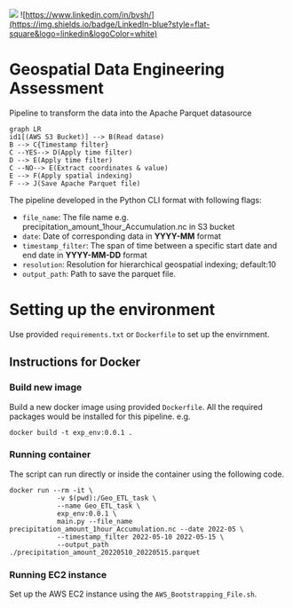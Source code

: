 ![](https://github.com/behzad89/netcdf_to_parquet/workflows/build/badge.svg)
![https://www.linkedin.com/in/bvsh/](https://img.shields.io/badge/LinkedIn-blue?style=flat-square&logo=linkedin&logoColor=white)
    
# Geospatial Data Engineering Assessment

Pipeline to transform the data into the Apache Parquet datasource

```mermaid
graph LR
id1[(AWS S3 Bucket)] --> B(Read datase)
B --> C{Timestamp filter}
C --YES--> D(Apply time filter)
D --> E(Apply time filter)
C --NO--> E(Extract coordinates & value)
E --> F(Apply spatial indexing)
F --> J(Save Apache Parquet file)
```

The pipeline developed in the Python CLI format with following flags:

 - `file_name`: The file name e.g. precipitation_amount_1hour_Accumulation.nc in S3 bucket
 - `date`: Date of corresponding data in **YYYY-MM** format
 - `timestamp_filter`: The span of time between a specific start date and end date in **YYYY-MM-DD** format
 - `resolution`: Resolution for hierarchical geospatial indexing; default:10
 - `output_path`: Path to save the parquet file.

# Setting up the environment

Use provided `requirements.txt` or `Dockerfile` to set up the envirnment.

## Instructions for Docker
### Build new image
Build a new docker image using provided `Dockerfile`. All the required packages would be installed for this pipeline. e.g.

```
docker build -t exp_env:0.0.1 .
```
### Running container
The script can run directly or inside the container using the following code.

```
docker run --rm -it \
            -v $(pwd):/Geo_ETL_task \
            --name Geo_ETL_task \
            exp_env:0.0.1 \
            main.py --file_name precipitation_amount_1hour_Accumulation.nc --date 2022-05 \
            --timestamp_filter 2022-05-10 2022-05-15 \
            --output_path ./precipitation_amount_20220510_20220515.parquet
```
### Running EC2 instance
Set up the AWS EC2 instance using the `AWS_Bootstrapping_File.sh`.
